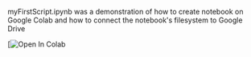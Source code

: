 myFirstScript.ipynb was a demonstration of how to create notebook on Google Colab and how to connect the notebook's filesystem to Google Drive

[![Open In Colab](https://colab.research.google.com/github/aqattran/pgss2020lecture2/blob/master/MyNotebooks/myFirstScript.ipynb)
